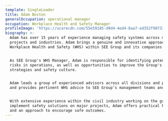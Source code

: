 ```yaml
---
template: SingleLeader
title: Adam Boston
generalOccupation: operational manager
occupation: Workplace Health and Safety Manager
profileImage: 'https://ucarecdn.com/55e59185-d9d4-4ed4-8aa7-ed352f90733b/'
biography: >-
  Adam has over 15 years of experience managing safety systems across multiple
  projects and industries. Adam brings a genuine and innovative approach to
  Workplace Health and Safety (WHS) within SEE Group and its companies. 


  As SEE Group's WHS Manager, Adam is responsible for identifying potential
  risks in operations, as well as opportunities to improve the Group's WHS
  strategies and safety culture. 


  Adam leads a group of experienced advisors across all divisions and projects
  and provides pertinent WHS advice to SEE Group’s management teams and Board.  


  With extensive experience within the civil industry working on the ground to
  implement safety solutions on major projects, Adam offers practical knowledge
  and an approach to encourage safe outcomes.
---
```


